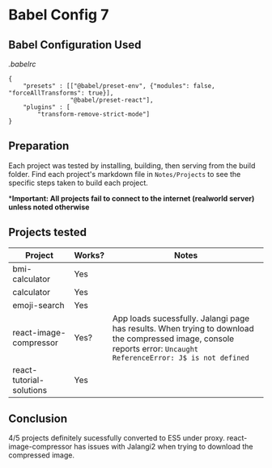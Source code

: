 # Babel Config 7

## Babel Configuration Used
*.babelrc*
```
{
	"presets" : [["@babel/preset-env", {"modules": false, "forceAllTransforms": true}],
				 "@babel/preset-react"],
	"plugins" : [
		"transform-remove-strict-mode"]
}
```

## Preparation
Each project was tested by installing, building, then serving from the build folder. Find each project's markdown file in `Notes/Projects` to see the specific steps taken to build each project.

***Important: All projects fail to connect to the internet (realworld server) unless noted otherwise**

## Projects tested
Project | Works? | Notes
---|---|---
bmi-calculator | Yes |
calculator | Yes | 
emoji-search | Yes |
react-image-compressor | Yes? | App loads sucessfully. Jalangi page has results. When trying to download the compressed image, console reports error: `Uncaught ReferenceError: J$ is not defined`
react-tutorial-solutions | Yes |

## Conclusion
4/5 projects definitely sucessfully converted to ES5 under proxy. react-image-compressor has issues with Jalangi2 when trying to download the compressed image.
